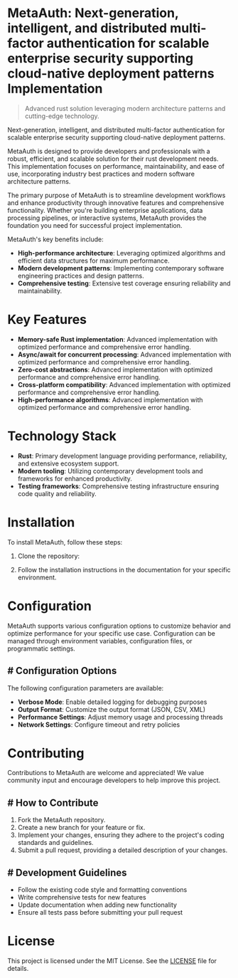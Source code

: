 <!-- fallback_MetaAuth_20250802085535_31784 -->

# MetaAuth: Next-generation, intelligent, and distributed multi-factor authentication for scalable enterprise security supporting cloud-native deployment patterns Implementation
> Advanced rust solution leveraging modern architecture patterns and cutting-edge technology.

Next-generation, intelligent, and distributed multi-factor authentication for scalable enterprise security supporting cloud-native deployment patterns.

MetaAuth is designed to provide developers and professionals with a robust, efficient, and scalable solution for their rust development needs. This implementation focuses on performance, maintainability, and ease of use, incorporating industry best practices and modern software architecture patterns.

The primary purpose of MetaAuth is to streamline development workflows and enhance productivity through innovative features and comprehensive functionality. Whether you're building enterprise applications, data processing pipelines, or interactive systems, MetaAuth provides the foundation you need for successful project implementation.

MetaAuth's key benefits include:

* **High-performance architecture**: Leveraging optimized algorithms and efficient data structures for maximum performance.
* **Modern development patterns**: Implementing contemporary software engineering practices and design patterns.
* **Comprehensive testing**: Extensive test coverage ensuring reliability and maintainability.

# Key Features

* **Memory-safe Rust implementation**: Advanced implementation with optimized performance and comprehensive error handling.
* **Async/await for concurrent processing**: Advanced implementation with optimized performance and comprehensive error handling.
* **Zero-cost abstractions**: Advanced implementation with optimized performance and comprehensive error handling.
* **Cross-platform compatibility**: Advanced implementation with optimized performance and comprehensive error handling.
* **High-performance algorithms**: Advanced implementation with optimized performance and comprehensive error handling.

# Technology Stack

* **Rust**: Primary development language providing performance, reliability, and extensive ecosystem support.
* **Modern tooling**: Utilizing contemporary development tools and frameworks for enhanced productivity.
* **Testing frameworks**: Comprehensive testing infrastructure ensuring code quality and reliability.

# Installation

To install MetaAuth, follow these steps:

1. Clone the repository:


2. Follow the installation instructions in the documentation for your specific environment.

# Configuration

MetaAuth supports various configuration options to customize behavior and optimize performance for your specific use case. Configuration can be managed through environment variables, configuration files, or programmatic settings.

## # Configuration Options

The following configuration parameters are available:

* **Verbose Mode**: Enable detailed logging for debugging purposes
* **Output Format**: Customize the output format (JSON, CSV, XML)
* **Performance Settings**: Adjust memory usage and processing threads
* **Network Settings**: Configure timeout and retry policies

# Contributing

Contributions to MetaAuth are welcome and appreciated! We value community input and encourage developers to help improve this project.

## # How to Contribute

1. Fork the MetaAuth repository.
2. Create a new branch for your feature or fix.
3. Implement your changes, ensuring they adhere to the project's coding standards and guidelines.
4. Submit a pull request, providing a detailed description of your changes.

## # Development Guidelines

* Follow the existing code style and formatting conventions
* Write comprehensive tests for new features
* Update documentation when adding new functionality
* Ensure all tests pass before submitting your pull request

# License

This project is licensed under the MIT License. See the [LICENSE](https://github.com/Muramatsuu/MetaAuth/blob/main/LICENSE) file for details.
